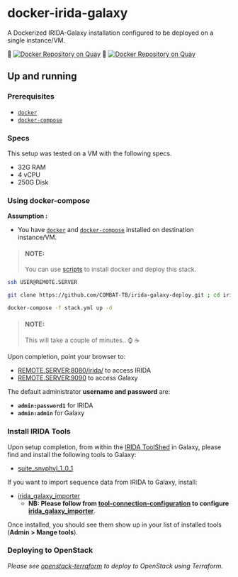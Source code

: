 # docker-irida-galaxy

 A Dockerized IRIDA-Galaxy installation configured to be deployed on a single instance/VM.

:whale: [![Docker Repository on Quay](https://quay.io/repository/combat-tb/irida/status "Docker Repository on Quay")](https://quay.io/repository/combat-tb/irida) :whale: [![Docker Repository on Quay](https://quay.io/repository/combat-tb/irida/status "Docker Repository on Quay")](https://quay.io/repository/combat-tb/irida)

## Up and running

### Prerequisites

- [`docker`](https://docs.docker.com/install/)
- [`docker-compose`](https://docs.docker.com/compose/)

### Specs

This setup was tested on a VM with the following specs.

- 32G RAM
- 4 vCPU
- 250G Disk

### Using docker-compose

**Assumption :**

- You have [`docker`](https://docs.docker.com/install/) and [`docker-compose`](https://docs.docker.com/compose/) installed on destination instance/VM.

>#### NOTE:
>You can use [scripts](scripts/) to install docker and deploy this stack.

```sh
ssh USER@REMOTE.SERVER
```

```sh
git clone https://github.com/COMBAT-TB/irida-galaxy-deploy.git ; cd irida-galaxy-deploy
```

```sh
docker-compose -f stack.yml up -d
```

>#### NOTE:
>This will take a couple of minutes.. :watch: :coffee:

Upon completion, point your browser to:

- [REMOTE.SERVER:8080/irida/](http://REMOTE.SERVER:8080/irida/) to access IRIDA
- [REMOTE.SERVER:9090](http://REMOTE.SERVER:9090/) to access Galaxy

The default administrator **username and password** are:

- **`admin:password1`** for IRIDA
- **`admin:admin`** for Galaxy

### Install IRIDA Tools

Upon setup completion, from within the [IRIDA ToolShed][irida-toolshed] in Galaxy, please find and install the following tools to Galaxy:

- [suite_snvphyl_1_0_1][suite_snvphyl_1_0_1]

If you want to import sequence data from IRIDA to Galaxy, install:

- [irida_galaxy_importer][irida-importer-irida-toolshed]
  - **NB: Please follow from [tool-connection-configuration] to configure [irida_galaxy_importer][irida-importer-irida-toolshed]**.

Once installed, you should see them show up in your list of installed tools (**Admin > Mange tools**).

### Deploying to OpenStack

*Please see [openstack-terraform](openstack-terraform/) to deploy to OpenStack using Terraform.*

[irida-importer-irida-toolshed]: http://irida.corefacility.ca/galaxy-shed/view/irida/irida_galaxy_importer/d82238b091f2
[suite_snvphyl_1_0_1]: https://irida.corefacility.ca/galaxy-shed/view/nml/suite_snvphyl_1_0_1/4841b7148c44
[irida-toolshed]: https://irida.corefacility.ca/galaxy-shed
[tool-connection-configuration]: https://github.com/phac-nml/irida-galaxy-importer#22-tool-connection-configuration
